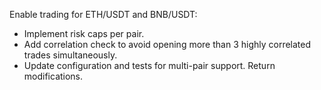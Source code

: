 Enable trading for ETH/USDT and BNB/USDT:
- Implement risk caps per pair.
- Add correlation check to avoid opening more than 3 highly correlated trades simultaneously.
- Update configuration and tests for multi-pair support.
Return modifications.
